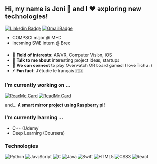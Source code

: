 ## Hi, my name is Joni 👋 and I ❤️ exploring new technologies!
[![Linkedin Badge](https://img.shields.io/badge/-LinkedIn-blue?style=flat-round&logo=Linkedin&logoColor=white&link=https://www.linkedin.com/in/joeun-park)](https://www.linkedin.com/in/joeun-park)
[![Gmail Badge](https://img.shields.io/badge/Gmail-d14836?style=flat-round&logo=Gmail&logoColor=white&link=mailto:park49j@mtholyoke.edu)](mailto:park49j@mtholyoke.edu)
- COMPSCI major @ MHC
- Incoming SWE intern @ Brex
### 
- 🧐 **Field of interests**: AR/VR, Computer Vision, iOS
- 💬 **Talk to me about** interesting project ideas, startups
- 👯 **We can connect** to play Overwatch OR board games! I love Tichu :)
- ⚡ **Fun fact**: J'étudie le français 🇫🇷

### I’m currently working on ...

[![ReadMe Card](https://github-readme-stats.vercel.app/api/pin/?username=hi-hemini&repo=mohoho)](https://github.com/hi-hemini/mohoho)
[![ReadMe Card](https://github-readme-stats.vercel.app/api/pin/?username=CSSociety-MHC&repo=cssociety-react)](https://github.com/CSSociety-MHC/cssociety-react)

and... **A smart mirror project using Raspberry pi!**

### I’m currently learning ...
- C++ (Udemy)
- Deep Learning (Coursera)

### Technologies

![Python](https://img.shields.io/badge/-Python-000?&logo=Python)
![JavaScript](https://img.shields.io/badge/-JavaScript-000?&logo=JavaScript)
![C](https://img.shields.io/badge/-C-000?&logo=C)
![Java](https://img.shields.io/badge/-Java-000?&logo=Java&logoColor=007396)
![Swift](https://img.shields.io/badge/-Swift-000?&logo=Swift)
![HTML5](https://img.shields.io/badge/-HTML5-E34F26?style=flat-square&logo=html5&logoColor=white)
![CSS3](https://img.shields.io/badge/-CSS3-1572B6?style=flat-square&logo=css3)
![React](https://img.shields.io/badge/-React-000?&logo=React)


